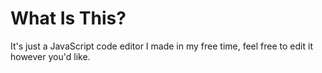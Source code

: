 # What Is This?
It's just a JavaScript code editor I made in my free time, feel free to edit it however you'd like.